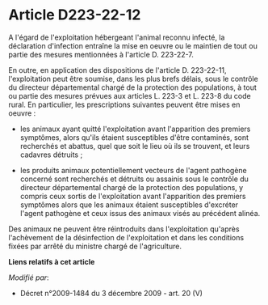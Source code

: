 # Article D223-22-12

A l'égard de l'exploitation hébergeant l'animal reconnu infecté, la déclaration d'infection entraîne la mise en oeuvre ou le
maintien de tout ou partie des mesures mentionnées à l'article D. 223-22-7.

En outre, en application des dispositions de l'article D. 223-22-11, l'exploitation peut être soumise, dans les plus brefs
délais, sous le contrôle du directeur départemental chargé de la protection des populations, à tout ou partie des mesures
prévues aux articles L. 223-3 et L. 223-8 du code rural. En particulier, les prescriptions suivantes peuvent être mises en
oeuvre :

- les animaux ayant quitté l'exploitation avant l'apparition des premiers symptômes, alors qu'ils étaient susceptibles d'être
contaminés, sont recherchés et abattus, quel que soit le lieu où ils se trouvent, et leurs cadavres détruits ;

- les produits animaux potentiellement vecteurs de l'agent pathogène concerné sont recherchés et détruits ou assainis sous le
contrôle du directeur départemental chargé de la protection des populations, y compris ceux sortis de l'exploitation avant
l'apparition des premiers symptômes alors que les animaux étaient susceptibles d'excréter l'agent pathogène et ceux issus des
animaux visés au précédent alinéa.

Des animaux ne peuvent être réintroduits dans l'exploitation qu'après l'achèvement de la désinfection de l'exploitation et
dans les conditions fixées par arrêté du ministre chargé de l'agriculture.

**Liens relatifs à cet article**

_Modifié par_:

  - Décret n°2009-1484 du 3 décembre 2009 - art. 20 (V)
